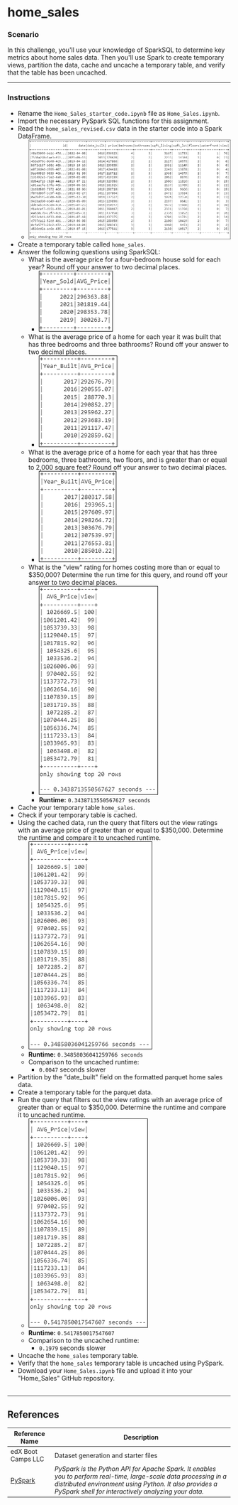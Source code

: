 # home_sales

### Scenario

In this challenge, you'll use your knowledge of SparkSQL to determine key metrics about home sales data. Then you'll use Spark to create temporary views, partition the data, cache and uncache a temporary table, and verify that the table has been uncached.

------

### Instructions

- Rename the `Home_Sales_starter_code.ipynb` file as `Home_Sales.ipynb`.
- Import the necessary PySpark SQL functions for this assignment.
- Read the `home_sales_revised.csv` data in the starter code into a Spark DataFrame.
    - <img src="Assets/home_sales_dataframe.png" />
- Create a temporary table called `home_sales`.
- Answer the following questions using SparkSQL:
    - What is the average price for a four-bedroom house sold for each year? Round off your answer to two decimal places.
        - <img src="Assets/avg_price_4_bed.png" />
    - What is the average price of a home for each year it was built that has three bedrooms and three bathrooms? Round off your answer to two decimal places.
        - <img src="Assets/avg_price_year_built_1.png" />
    - What is the average price of a home for each year that has three bedrooms, three bathrooms, two floors, and is greater than or equal to 2,000 square feet? Round off your answer to two decimal places.
        - <img src="Assets/avg_price_year_built_2.png" />
    - What is the "view" rating for homes costing more than or equal to $350,000? Determine the run time for this query, and round off your answer to two decimal places.
        - <img src="Assets/avg_price_by_view.png" />
        - **Runtime:** `0.3438713550567627 seconds`
- Cache your temporary table `home_sales`.
- Check if your temporary table is cached.
- Using the cached data, run the query that filters out the view ratings with an average price of greater than or equal to $350,000. Determine the runtime and compare it to uncached runtime.
    - <img src="Assets/avg_price_by_view_cached.png" />
    - **Runtime:** `0.34858036041259766 seconds`
    - Comparison to the uncached runtime:
        - `0.0047` seconds slower
- Partition by the "date_built" field on the formatted parquet home sales data.
- Create a temporary table for the parquet data.
- Run the query that filters out the view ratings with an average price of greater than or equal to $350,000. Determine the runtime and compare it to uncached runtime.
    - <img src="Assets/avg_price_by_view_partitioned.png" />
    - **Runtime:** `0.5417850017547607`
    - Comparison to the uncached runtime:
        - `0.1979` seconds slower
- Uncache the `home_sales` temporary table.
- Verify that the `home_sales` temporary table is uncached using PySpark.
- Download your `Home_Sales.ipynb` file and upload it into your "Home_Sales" GitHub repository.
<br/> <br/>
--------

## References

| Reference Name | Description |
|----------------|-------------|
| edX Boot Camps LLC | Dataset generation and starter files |
| [PySpark](https://spark.apache.org/docs/latest/api/python/index.html) | *PySpark is the Python API for Apache Spark. It enables you to perform real-time, large-scale data processing in a distributed environment using Python. It also provides a PySpark shell for interactively analyzing your data.* |